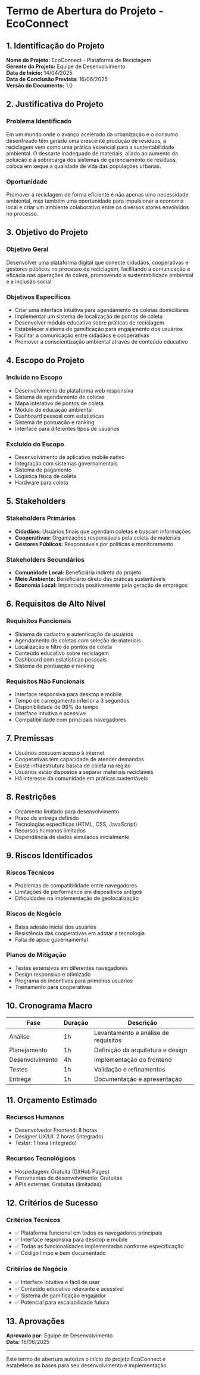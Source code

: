 # Termo de Abertura do Projeto - EcoConnect

## 1. Identificação do Projeto

**Nome do Projeto:** EcoConnect - Plataforma de Reciclagem  
**Gerente do Projeto:** Equipe de Desenvolvimento  
**Data de Início:** 14/04/2025  
**Data de Conclusão Prevista:** 16/06/2025  
**Versão do Documento:** 1.0  

## 2. Justificativa do Projeto

### Problema Identificado
Em um mundo onde o avanço acelerado da urbanização e o consumo desenfreado têm gerado uma crescente produção de resíduos, a reciclagem vem como uma prática essencial para a sustentabilidade ambiental. O descarte inadequado de materiais, aliado ao aumento da poluição e à sobrecarga dos sistemas de gerenciamento de resíduos, coloca em xeque a qualidade de vida das populações urbanas.

### Oportunidade
Promover a reciclagem de forma eficiente é não apenas uma necessidade ambiental, mas também uma oportunidade para impulsionar a economia local e criar um ambiente colaborativo entre os diversos atores envolvidos no processo.

## 3. Objetivo do Projeto

### Objetivo Geral
Desenvolver uma plataforma digital que conecte cidadãos, cooperativas e gestores públicos no processo de reciclagem, facilitando a comunicação e eficácia nas operações de coleta, promovendo a sustentabilidade ambiental e a inclusão social.

### Objetivos Específicos
- Criar uma interface intuitiva para agendamento de coletas domiciliares
- Implementar um sistema de localização de pontos de coleta
- Desenvolver módulo educativo sobre práticas de reciclagem
- Estabelecer sistema de gamificação para engajamento dos usuários
- Facilitar a comunicação entre cidadãos e cooperativas
- Promover a conscientização ambiental através de conteúdo educativo

## 4. Escopo do Projeto

### Incluído no Escopo
- Desenvolvimento de plataforma web responsiva
- Sistema de agendamento de coletas
- Mapa interativo de pontos de coleta
- Módulo de educação ambiental
- Dashboard pessoal com estatísticas
- Sistema de pontuação e ranking
- Interface para diferentes tipos de usuários

### Excluído do Escopo
- Desenvolvimento de aplicativo mobile nativo
- Integração com sistemas governamentais
- Sistema de pagamento
- Logística física de coleta
- Hardware para coleta

## 5. Stakeholders

### Stakeholders Primários
- **Cidadãos:** Usuários finais que agendam coletas e buscam informações
- **Cooperativas:** Organizações responsáveis pela coleta de materiais
- **Gestores Públicos:** Responsáveis por políticas e monitoramento

### Stakeholders Secundários
- **Comunidade Local:** Beneficiária indireta do projeto
- **Meio Ambiente:** Beneficiário direto das práticas sustentáveis
- **Economia Local:** Impactada positivamente pela geração de empregos

## 6. Requisitos de Alto Nível

### Requisitos Funcionais
- Sistema de cadastro e autenticação de usuários
- Agendamento de coletas com seleção de materiais
- Localização e filtro de pontos de coleta
- Conteúdo educativo sobre reciclagem
- Dashboard com estatísticas pessoais
- Sistema de pontuação e ranking

### Requisitos Não Funcionais
- Interface responsiva para desktop e mobile
- Tempo de carregamento inferior a 3 segundos
- Disponibilidade de 99% do tempo
- Interface intuitiva e acessível
- Compatibilidade com principais navegadores

## 7. Premissas

- Usuários possuem acesso à internet
- Cooperativas têm capacidade de atender demandas
- Existe infraestrutura básica de coleta na região
- Usuários estão dispostos a separar materiais recicláveis
- Há interesse da comunidade em práticas sustentáveis

## 8. Restrições

- Orçamento limitado para desenvolvimento
- Prazo de entrega definido
- Tecnologias específicas (HTML, CSS, JavaScript)
- Recursos humanos limitados
- Dependência de dados simulados inicialmente

## 9. Riscos Identificados

### Riscos Técnicos
- Problemas de compatibilidade entre navegadores
- Limitações de performance em dispositivos antigos
- Dificuldades na implementação de geolocalização

### Riscos de Negócio
- Baixa adesão inicial dos usuários
- Resistência das cooperativas em adotar a tecnologia
- Falta de apoio governamental

### Planos de Mitigação
- Testes extensivos em diferentes navegadores
- Design responsivo e otimizado
- Programa de incentivos para primeiros usuários
- Treinamento para cooperativas

## 10. Cronograma Macro

| Fase | Duração | Descrição |
|------|---------|-----------|
| Análise | 1h | Levantamento e análise de requisitos |
| Planejamento | 1h | Definição da arquitetura e design |
| Desenvolvimento | 4h | Implementação do frontend |
| Testes | 1h | Validação e refinamentos |
| Entrega | 1h | Documentação e apresentação |

## 11. Orçamento Estimado

### Recursos Humanos
- Desenvolvedor Frontend: 8 horas
- Designer UX/UI: 2 horas (integrado)
- Tester: 1 hora (integrado)

### Recursos Tecnológicos
- Hospedagem: Gratuita (GitHub Pages)
- Ferramentas de desenvolvimento: Gratuitas
- APIs externas: Gratuitas (limitadas)

## 12. Critérios de Sucesso

### Critérios Técnicos
- ✅ Plataforma funcional em todos os navegadores principais
- ✅ Interface responsiva para desktop e mobile
- ✅ Todas as funcionalidades implementadas conforme especificação
- ✅ Código limpo e bem documentado

### Critérios de Negócio
- ✅ Interface intuitiva e fácil de usar
- ✅ Conteúdo educativo relevante e acessível
- ✅ Sistema de gamificação engajador
- ✅ Potencial para escalabilidade futura

## 13. Aprovações

**Aprovado por:** Equipe de Desenvolvimento  
**Data:** 16/06/2025  

---

Este termo de abertura autoriza o início do projeto EcoConnect e estabelece as bases para seu desenvolvimento e implementação.